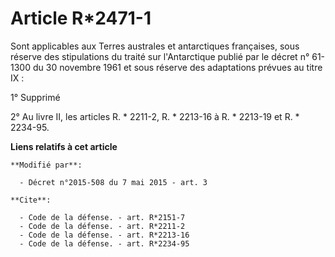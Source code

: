 # Article R*2471-1

Sont applicables aux Terres australes et antarctiques françaises, sous réserve des  stipulations du traité sur l'Antarctique
publié par le décret n° 61-1300 du 30 novembre 1961 et sous réserve des adaptations prévues au titre IX : 

1° Supprimé 

2° Au livre II, les articles R. * 2211-2, R. * 2213-16 à R. * 2213-19 et R. * 2234-95.

**Liens relatifs à cet article**

	**Modifié par**:

	  - Décret n°2015-508 du 7 mai 2015 - art. 3

	**Cite**:

	  - Code de la défense. - art. R*2151-7
	  - Code de la défense. - art. R*2211-2
	  - Code de la défense. - art. R*2213-16
	  - Code de la défense. - art. R*2234-95
